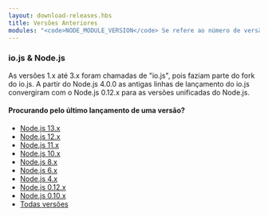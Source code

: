 ```yaml
---
layout: download-releases.hbs
title: Versões Anteriores
modules: "<code>NODE_MODULE_VERSION</code> Se refere ao número de versão de ABI (application binary interface) do Node.js, usado para determinar quais versões do Node.js que compilam binários de complemento do C++ que podem ser carregados sem precisarem ser re-compilados. Ele costumava ser armazenado como um valor hexadecimal em versões anteriores, mas agora é representado como um inteiro."
---
```


### io.js & Node.js
As versões 1.x até 3.x foram chamadas de "io.js", pois faziam parte do fork do io.js. A partir do Node.js 4.0.0 as antigas linhas de lançamento do io.js convergiram com o Node.js 0.12.x para as versões unificadas do Node.js.

<div class="highlight-box">

#### Procurando pelo último lançamento de uma versão?

* [Node.js 13.x](https://nodejs.org/dist/latest-v13.x/)
* [Node.js 12.x](https://nodejs.org/dist/latest-v12.x/)
* [Node.js 11.x](https://nodejs.org/dist/latest-v11.x/)
* [Node.js 10.x](https://nodejs.org/dist/latest-v10.x/)
* [Node.js 8.x](https://nodejs.org/dist/latest-v8.x/)
* [Node.js 6.x](https://nodejs.org/dist/latest-v6.x/)
* [Node.js 4.x](https://nodejs.org/dist/latest-v4.x/)
* [Node.js 0.12.x](https://nodejs.org/dist/latest-v0.12.x/)
* [Node.js 0.10.x](https://nodejs.org/dist/latest-v0.10.x/)
* [Todas versões](https://nodejs.org/dist/)

</div>
